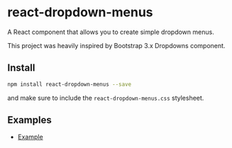 # react-dropdown-menus

A React component that allows you to create simple dropdown menus.

This project was heavily inspired by Bootstrap 3.x Dropdowns component.

## Install

```bash
npm install react-dropdown-menus --save
```

and make sure to include the `react-dropdown-menus.css` stylesheet.

## Examples

* [Example][1]

[1]: http://dennisduong.github.io/react-dropdown-menus/examples/
